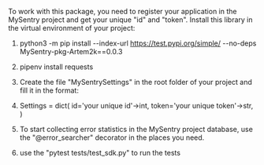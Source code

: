 To work with this package, you need to register your application in the MySentry project and get your unique "id" 
and "token". Install this library in the virtual environment of your project:

1. python3 -m pip install --index-url https://test.pypi.org/simple/ --no-deps MySentry-pkg-Artem2k==0.0.3 

2. pipenv install requests

3. Create the file "MySentrySettings" in the root folder of your project and fill it in the format:

4. Settings = dict( 
    id='your unique id'->int, 
    token='your unique token'->str, 
   )

5. To start collecting error statistics in the MySentry project database, use the "@error_searcher" decorator in the 
places you need.

6. use the "pytest tests/test_sdk.py" to run the tests